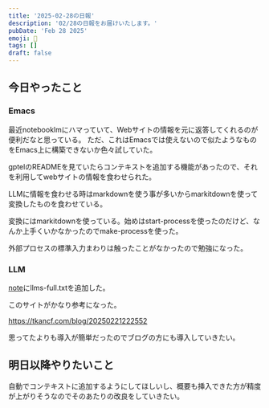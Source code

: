 ```yaml
---
title: '2025-02-28の日報'
description: '02/28の日報をお届けいたします。'
pubDate: 'Feb 28 2025'
emoji: 🦊
tags: []
draft: false
---
```


## 今日やったこと

### Emacs

最近notebooklmにハマっていて、Webサイトの情報を元に返答してくれるのが便利だなと思っている。
ただ、これはEmacsでは使えないので似たようなものをEmacs上に構築できないか色々試していた。

gptelのREADMEを見ていたらコンテキストを追加する機能があったので、それを利用してwebサイトの情報を食わせられた。

LLMに情報を食わせる時はmarkdownを使う事が多いからmarkitdownを使って変換したものを食わせている。

変換にはmarkitdownを使っている。始めはstart-processを使ったのだけど、なんか上手くいかなかったのでmake-processを使った。

外部プロセスの標準入力まわりは触ったことがなかったので勉強になった。

### LLM

[note](https://note.comamoca.dev/)にllms-full.txtを追加した。

このサイトがかなり参考になった。

https://tkancf.com/blog/20250221222552

思ってたよりも導入が簡単だったのでブログの方にも導入していきたい。

## 明日以降やりたいこと

自動でコンテキストに追加するようにしてほしいし、概要も挿入できた方が精度が上がりそうなのでそのあたりの改良をしていきたい。
